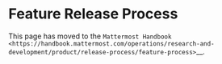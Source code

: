 # Feature Release Process

This page has moved to the `Mattermost Handbook <https://handbook.mattermost.com/operations/research-and-development/product/release-process/feature-process>`__.
